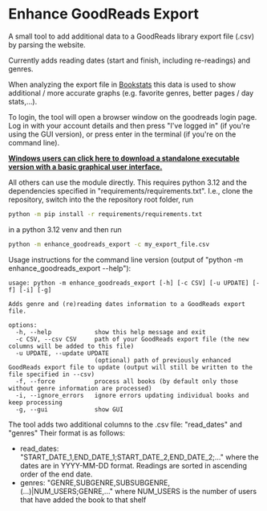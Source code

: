 # Enhance GoodReads Export

A small tool to add additional data to a GoodReads library export file (.csv) by parsing the website.

Currently adds reading dates (start and finish, including re-readings) and genres.

When analyzing the export file in [Bookstats](https://almoturg.com/bookstats/) this data is used to show
additional / more accurate graphs (e.g. favorite genres, better pages / day stats,...).

To login, the tool will open a browser window on the goodreads login page. Log in with your account details and then
press "I've logged in" (if you're using the GUI version), or press enter in the terminal (if you're on the command line).

**[Windows users can click here to download a standalone executable version with a basic graphical user interface.](https://github.com/PaulKlinger/Enhance-GoodReads-Export/releases/latest/download/enhance_export_gui.exe)**

All others can use the module directly. This requires python 3.12 and the
dependencies specified in "requirements/requirements.txt". I.e., clone the repository, switch into the the repository
root folder, run
```bash
python -m pip install -r requirements/requirements.txt
```
in a python 3.12 venv and then run
```bash
python -m enhance_goodreads_export -c my_export_file.csv
```


Usage instructions for the command line version (output of "python -m enhance_goodreads_export --help"):

```commandline
usage: python -m enhance_goodreads_export [-h] [-c CSV] [-u UPDATE] [-f] [-i] [-g]

Adds genre and (re)reading dates information to a GoodReads export file.

options:
  -h, --help            show this help message and exit
  -c CSV, --csv CSV     path of your GoodReads export file (the new columns will be added to this file)
  -u UPDATE, --update UPDATE
                        (optional) path of previously enhanced GoodReads export file to update (output will still be written to the file specified in --csv)
  -f, --force           process all books (by default only those without genre information are processed)
  -i, --ignore_errors   ignore errors updating individual books and keep processing
  -g, --gui             show GUI
```

The tool adds two additional columns to the .csv file: "read_dates" and "genres"
Their format is as follows:

* read_dates: "START_DATE_1,END_DATE_1;START_DATE_2,END_DATE_2;..." where the dates are in YYYY-MM-DD format. Readings are sorted in ascending order of the end date.
* genres: "GENRE,SUBGENRE,SUBSUBGENRE,(...)|NUM_USERS;GENRE,..." where NUM_USERS is the number of users that have
added the book to that shelf
